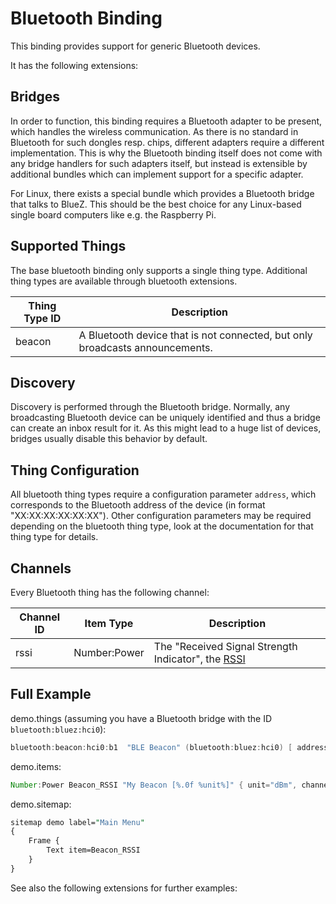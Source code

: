 # Bluetooth Binding

This binding provides support for generic Bluetooth devices.

It has the following extensions:

<!--list-subs-->

## Bridges

In order to function, this binding requires a Bluetooth adapter to be present, which handles the wireless communication.
As there is no standard in Bluetooth for such dongles resp. chips, different adapters require a different implementation.
This is why the Bluetooth binding itself does not come with any bridge handlers for such adapters itself, but instead is extensible by additional bundles which can implement support for a specific adapter.

For Linux, there exists a special bundle which provides a Bluetooth bridge that talks to BlueZ.
This should be the best choice for any Linux-based single board computers like e.g. the Raspberry Pi.

## Supported Things

The base bluetooth binding only supports a single thing type.
Additional thing types are available through bluetooth extensions.

| Thing Type ID | Description                                                                                             |
|---------------|---------------------------------------------------------------------------------------------------------|
| beacon        | A Bluetooth device that is not connected, but only broadcasts announcements.                            |

## Discovery

Discovery is performed through the Bluetooth bridge.
Normally, any broadcasting Bluetooth device can be uniquely identified and thus a bridge can create an inbox result for it.
As this might lead to a huge list of devices, bridges usually disable this behavior by default.

## Thing Configuration

All bluetooth thing types require a configuration parameter `address`, which corresponds to the Bluetooth address of the device (in format "XX:XX:XX:XX:XX:XX").
Other configuration parameters may be required depending on the bluetooth thing type, look at the documentation for that thing type for details.

## Channels

Every Bluetooth thing has the following channel:

| Channel ID | Item Type    | Description                                                                                         |
|------------|--------------|-----------------------------------------------------------------------------------------------------|
| rssi       | Number:Power | The "Received Signal Strength Indicator", the [RSSI](https://blog.bluetooth.com/proximity-and-rssi) |

## Full Example

demo.things (assuming you have a Bluetooth bridge with the ID `bluetooth:bluez:hci0`):

```java
bluetooth:beacon:hci0:b1  "BLE Beacon" (bluetooth:bluez:hci0) [ address="68:64:4C:14:FC:C4" ]
```

demo.items:

```java
Number:Power Beacon_RSSI "My Beacon [%.0f %unit%]" { unit="dBm", channel="bluetooth:beacon:hci0:b1:rssi" }
```

demo.sitemap:

```perl
sitemap demo label="Main Menu"
{
    Frame {
        Text item=Beacon_RSSI
    }
}
```

See also the following extensions for further examples:

<!--list-subs-->
